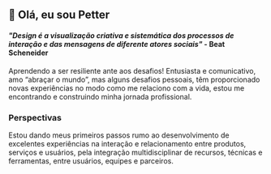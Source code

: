 ## 👋 Olá, eu sou Petter

#### *"Design é a visualização criativa e sistemática dos processos de interação e das mensagens de diferente atores sociais"* - Beat Scheneider

Aprendendo a ser resiliente ante aos desafios!
Entusiasta e comunicativo, amo “abraçar o mundo”, mas alguns desafios pessoais, têm proporcionado novas experiências no modo como me relaciono com a vida, estou me encontrando e construindo minha jornada profissional.

### **Perspectivas**
Estou dando meus primeiros passos rumo ao desenvolvimento de excelentes experiências na interação e relacionamento entre produtos, serviços e usuários, pela integração multidisciplinar de recursos, técnicas e ferramentas, entre usuários, equipes e parceiros.</p>

<!--
**Petter-pr/petter-pr** is a ✨ _special_ ✨ repository because its `README.md` (this file) appears on your GitHub profile.
-->
